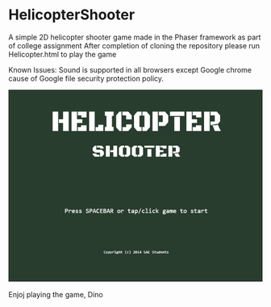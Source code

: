 # HelicopterShooter
A simple 2D helicopter shooter game made in the Phaser framework as part of college assignment
After completion of cloning the repository please run Helicopter.html to play the game

Known Issues:
Sound is supported in all browsers except Google chrome cause of Google file security protection policy.

![alt text](https://github.com/PhaserGames/HelicopterShooter/blob/master/Screenshot_1.png)

Enjoj playing the game, Dino
